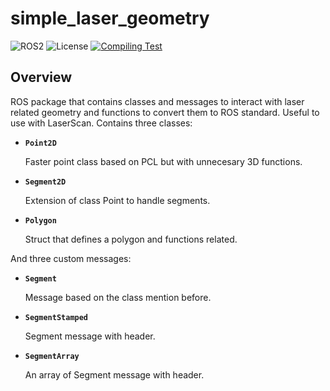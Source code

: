 # simple_laser_geometry

![ROS2](https://img.shields.io/badge/ros2-galactic-purple?logo=ros&logoColor=white)
![License](https://img.shields.io/badge/license-MIT-green)
[![Compiling Test](https://github.com/ajtudela/simple_laser_geometry/actions/workflows/build.yml/badge.svg?branch=galactic)](https://github.com/ajtudela/simple_laser_geometry/actions/workflows/build.yml)

## Overview
ROS package that contains classes and messages to interact with laser related geometry and functions to convert them to ROS standard.
Useful to use with LaserScan. Contains three classes:

 * **`Point2D`**

	Faster point class based on PCL but with unnecesary 3D functions.

 * **`Segment2D`**

	Extension of class Point to handle segments.

 * **`Polygon`**

	Struct that defines a polygon and functions related.

And three custom messages:
 * **`Segment`**

	Message based on the class mention before.

 * **`SegmentStamped`**

	Segment message with header.

 * **`SegmentArray`**

	An array of Segment message with header.
